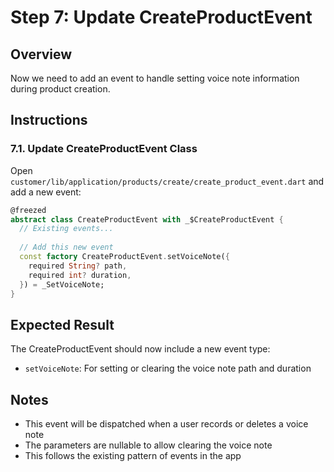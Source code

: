 # Step 7: Update CreateProductEvent

## Overview
Now we need to add an event to handle setting voice note information during product creation.

## Instructions

### 7.1. Update CreateProductEvent Class
Open `customer/lib/application/products/create/create_product_event.dart` and add a new event:

```dart
@freezed
abstract class CreateProductEvent with _$CreateProductEvent {
  // Existing events...
  
  // Add this new event
  const factory CreateProductEvent.setVoiceNote({
    required String? path,
    required int? duration,
  }) = _SetVoiceNote;
}
```

## Expected Result
The CreateProductEvent should now include a new event type:
- `setVoiceNote`: For setting or clearing the voice note path and duration

## Notes
- This event will be dispatched when a user records or deletes a voice note
- The parameters are nullable to allow clearing the voice note
- This follows the existing pattern of events in the app
